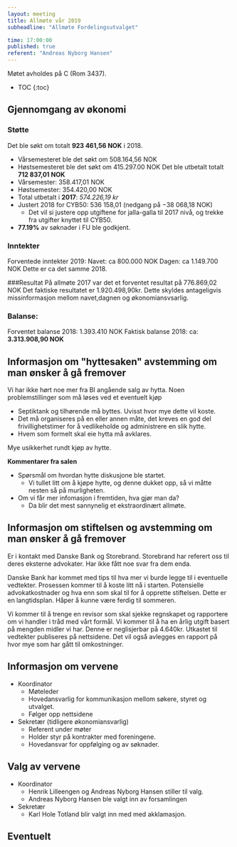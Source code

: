 ```yaml
---
layout: meeting
title: Allmøte vår 2019
subheadline: "Allmøte Fordelingsutvalget"

time: 17:00:00
published: true
referent: "Andreas Nyborg Hansen"
---
```


Møtet avholdes på C (Rom 3437).

* TOC
{:toc}

## Gjennomgang av økonomi

### Støtte
Det ble søkt om totalt **923 461,56 NOK** i 2018. 
- Vårsemesteret ble det søkt om 508.164,56 NOK
- Høstsemesteret ble det søkt om 415.297.00 NOK
Det ble utbetalt totalt  **712 837,01 NOK**
- Vårsemester: 358.417,01 NOK
- Høstsemester: 354.420,00 NOK
- Total utbetalt i **2017**: *574.226,19 kr*
- Justert 2018 for CYB50: 536 158,01 (nedgang på −38 068,18 NOK)
  - Det vil si justere opp utgiftene for jalla-galla til 2017 nivå, og trekke fra utgifter knyttet til CYB50.
- **77.19%** av søknader i FU ble godkjent.

### Inntekter
Forventede inntekter 2019:
Navet: ca 800.000 NOK 
Dagen: ca 1.149.700 NOK
Dette er ca det samme 2018.

###Resultat
På allmøte 2017 var det et forventet resultat på 776.869,02 NOK
Det faktiske resultatet er 1.920.498,90kr. Dette skyldes antageligvis missinformasjon mellom navet,dagnen og økonomiansvsarlig. 

### Balanse:
Forventet balanse 2018: 1.393.410 NOK
Faktisk balanse 2018: ca: **3.313.908,90 NOK**

## Informasjon om "hyttesaken" avstemming om man ønsker å gå fremover
Vi har ikke hørt noe mer fra BI angående salg av hytta.
Noen problemstillinger som må løses ved et eventuelt kjøp
- Septiktank og tilhørende må byttes. Uvisst hvor mye dette vil koste.
- Det må organiseres på en eller annen måte, det kreves en god del frivillighetstimer for å vedlikeholde og administrere en slik hytte. 
- Hvem som formelt skal eie hytta må avklares.

Mye usikkerhet rundt kjøp av hytte.

**Kommentarer fra salen**
- Spørsmål om hvordan hytte diskusjone ble startet.
  - Vi tullet litt om å kjøpe hytte, og denne dukket opp, så vi måtte nesten så på murligheten.
- Om vi får mer infomasjon i fremtiden, hva gjør man da?
  - Da blir det mest sannynelig et ekstraordinært allmøte.

## Informasjon om stiftelsen og avstemming om man ønsker å gå fremover
Er i kontakt med Danske Bank og Storebrand. Storebrand har referert oss til deres eksterne advokater. Har ikke fått noe svar fra dem enda.

Danske Bank har kommet med tips til hva mer vi burde legge til i eventuelle vedtekter. Prosessen kommer til å koste litt nå i starten. Potensielle advokatkostnader og hva enn som skal til for å opprette stiftelsen. Dette er en langtidsplan. Håper å kunne være ferdig til sommeren.

Vi kommer til å trenge en revisor som skal sjekke regnskapet og rapportere om vi handler i tråd med vårt formål. Vi kommer til å ha en årlig utgift basert på mengden midler vi har. Denne er neglisjerbar på 4.640kr. Utkastet til vedtekter publiseres på nettsidene. Det vil også avlegges en rapport på hvor mye som har gått til omkostninger. 

## Informasjon om vervene
- Koordinator
  - Møteleder
  - Hovedansvarlig for kommunikasjon mellom søkere, styret og utvalget.
  - Følger opp nettsidene 
- Sekretær (tidligere økonomiansvarlig)
  - Referent under møter
  - Holder styr på kontrakter med foreningene.
  - Hovedansvar for oppfølging og av søknader. 

## Valg av vervene
- Koordinator
  - Henrik Lilleengen og Andreas Nyborg Hansen stiller til valg. 
  - Andreas Nyborg Hansen ble valgt inn av forsamlingen
- Sekretær
  - Karl Hole Totland blir valgt inn med med akklamasjon.  
  
## Eventuelt

